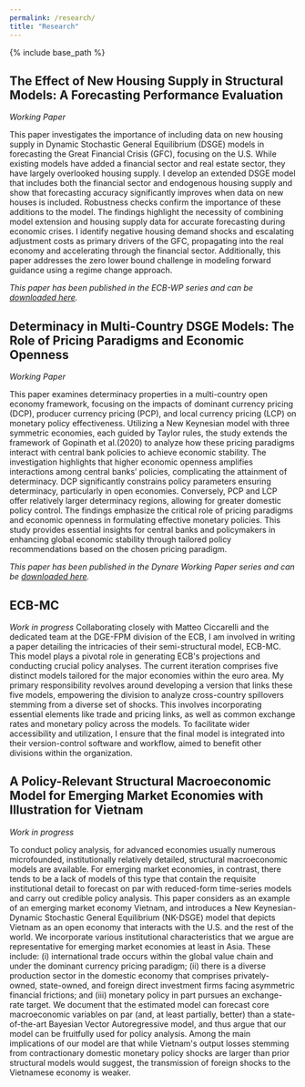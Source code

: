 ```yaml
---
permalink: /research/
title: "Research"
---
```


{% include base_path %}


## The Effect of New Housing Supply in Structural Models: A Forecasting Performance Evaluation
*Working Paper*

This paper investigates the importance of including data on new housing supply in Dynamic Stochastic General Equilibrium (DSGE) models in forecasting the Great Financial Crisis (GFC), focusing on the U.S. While existing models have added a financial sector and real estate sector, they have largely overlooked housing supply. I develop an extended DSGE model that includes both the financial sector and endogenous housing supply and show that forecasting accuracy significantly improves when data on new houses is included. Robustness checks confirm the importance of these additions to the model. The findings highlight the necessity of combining model extension and housing supply data for accurate forecasting during economic crises. I identify negative housing demand shocks and escalating adjustment costs as primary drivers of the GFC, propagating into the real economy and accelerating through the financial sector. Additionally, this paper addresses the zero lower bound challenge in modeling forward guidance using a regime change approach.

*This paper has been published in the ECB-WP series and can be [downloaded here](https://www.ecb.europa.eu/pub/pdf/scpwps/ecb.wp2895~9c686f3def.en.pdf?a2c223df26c4ef1933424fb428d0d436).*


## Determinacy in Multi-Country DSGE Models: The Role of Pricing Paradigms and Economic Openness
*Working Paper*

This paper examines determinacy properties in a multi-country open economy framework, focusing on the impacts of dominant currency pricing (DCP), producer currency pricing (PCP), and local currency pricing (LCP) on monetary policy effectiveness. Utilizing a New Keynesian model with three symmetric economies, each guided by Taylor rules, the study extends the framework of Gopinath et al.(2020) to analyze how these pricing paradigms interact with central bank policies to achieve economic stability. The investigation highlights that higher economic openness amplifies interactions among central banks’ policies, complicating the attainment of determinacy. DCP significantly constrains policy parameters ensuring determinacy, particularly in open economies. Conversely, PCP and LCP offer relatively larger determinacy regions, allowing for greater domestic policy control. The findings emphasize the critical role of pricing paradigms and economic openness in formulating effective monetary policies. This study provides essential insights for central banks and policymakers in enhancing global economic stability through tailored policy recommendations based on the chosen pricing paradigm.

*This paper has been published in the Dynare Working Paper series and can be [downloaded here](https://www.dynare.org/wp-repo/dynarewp082.pdf).*

## ECB-MC
*Work in progress*
Collaborating closely with Matteo Ciccarelli and the dedicated team at the DGE-FPM division of the ECB, I am involved in writing a paper detailing the intricacies of their semi-structural model, ECB-MC. This model plays a pivotal role in generating ECB's projections and conducting crucial policy analyses. The current iteration comprises five distinct models tailored for the major economies within the euro area. My primary responsibility revolves around developing a version that links these five models, empowering the division to analyze cross-country spillovers stemming from a diverse set of shocks. This involves incorporating essential elements like trade and pricing links, as well as common exchange rates and monetary policy across the models. To facilitate wider accessibility and utilization, I ensure that the final model is integrated into their version-control software and workflow, aimed to benefit other divisions within the organization.

## A Policy-Relevant Structural Macroeconomic Model for Emerging Market Economies with Illustration for Vietnam
*Work in progress*

To conduct policy analysis, for advanced economies usually numerous microfounded, institutionally relatively detailed, structural macroeconomic models are available. For emerging market economies, in contrast, there tends to be a lack of models of this type that contain the requisite institutional detail to forecast on par with reduced-form time-series models and carry out credible policy analysis. This paper considers as an example of an emerging market economy Vietnam, and introduces a New Keynesian-Dynamic Stochastic General Equilibrium (NK-DSGE) model that depicts Vietnam as an open economy that interacts with the U.S. and the rest of the world. We incorporate various institutional characteristics that we argue are representative for emerging market economies at least in Asia. These include: (i) international trade occurs within the global value chain and under the dominant currency pricing paradigm; (ii) there is a diverse production sector in the domestic economy that comprises privately-owned, state-owned, and foreign direct investment firms facing asymmetric financial frictions; and (iii) monetary policy in part pursues an exchange-rate target. We document that the estimated model can forecast core macroeconomic variables on par (and, at least partially, better) than a state-of-the-art Bayesian Vector Autoregressive model, and thus argue that our model can be fruitfully used for policy analysis. Among the main implications of our model are that while Vietnam's output losses stemming from contractionary domestic monetary policy shocks are larger than prior structural models would suggest, the transmission of foreign shocks to the Vietnamese economy is  weaker.



